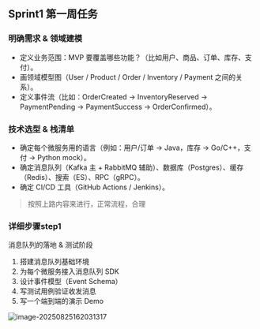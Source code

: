 ## Sprint1 第一周任务

### 明确需求 & 领域建模

- 定义业务范围：MVP 要覆盖哪些功能？（比如用户、商品、订单、库存、支付）。
- 画领域模型图（User / Product / Order / Inventory / Payment 之间的关系）。
- 定义事件流（比如：OrderCreated → InventoryReserved → PaymentPending → PaymentSuccess → OrderConfirmed）。

### 技术选型 & 栈清单

- 确定每个微服务用的语言（例如：用户/订单 → Java，库存 → Go/C++，支付 → Python mock）。
- 确定消息队列（Kafka 主 + RabbitMQ 辅助）、数据库（Postgres）、缓存（Redis）、搜索（ES）、RPC（gRPC）。
- 确定 CI/CD 工具（GitHub Actions / Jenkins）。
> 按照上路内容来进行，正常流程，合理 

### 详细步骤step1

消息队列的落地 & 测试阶段
1. 搭建消息队列基础环境
2. 为每个微服务接入消息队列 SDK
3. 设计事件模型（Event Schema）
4. 写测试用例验证收发消息
5. 写一个端到端的演示 Demo

![image-20250825162031317](https://typora-oldoldcoder.oss-cn-hangzhou.aliyuncs.com/img/image-20250825162031317.png)